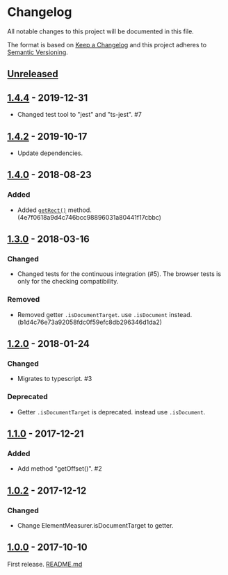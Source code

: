 # Changelog

All notable changes to this project will be documented in this file.

The format is based on [Keep a Changelog](http://keepachangelog.com/en/1.0.0/)
and this project adheres to [Semantic Versioning](http://semver.org/spec/v2.0.0.html).

## [Unreleased]

## [1.4.4] - 2019-12-31

- Changed test tool to "jest" and "ts-jest". #7

## [1.4.2] - 2019-10-17

- Update dependencies.

## [1.4.0] - 2018-08-23

### Added

- Added [`getRect()`](https://github.com/archco/element-measurer#getrect) method. (4e7f0618a9d4c746bcc98896031a80441f17cbbc)

## [1.3.0] - 2018-03-16

### Changed

- Changed tests for the continuous integration (#5).
  The browser tests is only for the checking compatibility.

### Removed

- Removed getter `.isDocumentTarget`. use `.isDocument` instead. (b1d4c76e73a92058fdc0f59efc8db296346d1da2)

## [1.2.0] - 2018-01-24

### Changed

- Migrates to typescript. #3

### Deprecated

- Getter `.isDocumentTarget` is deprecated. instead use `.isDocument`.

## [1.1.0] - 2017-12-21

### Added

- Add method "getOffset()". #2

## [1.0.2] - 2017-12-12

### Changed

- Change ElementMeasurer.isDocumentTarget to getter.

## [1.0.0] - 2017-10-10

First release. [README.md](https://github.com/archco/element-measurer/blob/master/README.md)

[Unreleased]: https://github.com/archco/element-measurer/compare/v1.4.4...HEAD
[1.4.4]: https://github.com/archco/element-measurer/compare/v1.4.2...v1.4.4
[1.4.2]: https://github.com/archco/element-measurer/compare/v1.4.0...v1.4.2
[1.4.0]: https://github.com/archco/element-measurer/compare/v1.3.0...v1.4.0
[1.3.0]: https://github.com/archco/element-measurer/compare/v1.2.0...v1.3.0
[1.2.0]: https://github.com/archco/element-measurer/compare/v1.1.0...v1.2.0
[1.1.0]: https://github.com/archco/element-measurer/compare/v1.0.2...v1.1.0
[1.0.2]: https://github.com/archco/element-measurer/compare/v1.0.0...v1.0.2
[1.0.0]: https://github.com/archco/element-measurer/compare/361bfbb...v1.0.0
